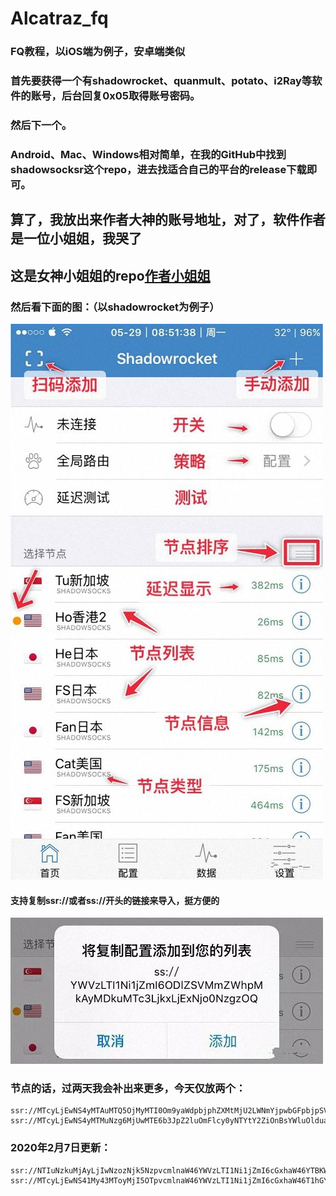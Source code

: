 # Alcatraz_fq
###  FQ教程，以iOS端为例子，安卓端类似
###  首先要获得一个有shadowrocket、quanmult、potato、i2Ray等软件的账号，后台回复0x05取得账号密码。
###  然后下一个。
###  Android、Mac、Windows相对简单，在我的GitHub中找到shadowsocksr这个repo，进去找适合自己的平台的release下载即可。
##   算了，我放出来作者大神的账号地址，对了，软件作者是一位小姐姐，我哭了
##   这是女神小姐姐的repo[作者小姐姐](https://github.com/shadowsocksrr)
###  然后看下面的图：（以shadowrocket为例子）
   ![图没了](https://github.com/MrxWilliam/Z_cangku/blob/master/4.jpg)
  
####  支持复制ssr://或者ss://开头的链接来导入，挺方便的
   ![图没了](https://github.com/MrxWilliam/Z_cangku/blob/master/5.jpg)


###  节点的话，过两天我会补出来更多，今天仅放两个：
```
ssr://MTcyLjEwNS4yMTAuMTQ5OjMyMTI0Om9yaWdpbjphZXMtMjU2LWNmYjpwbGFpbjpSV0Y2UlZoTVlUbDRWazlrLz9vYmZzcGFyYW09JnByb3RvcGFyYW09JnJlbWFya3M9NklxQzU0SzU1NzZrNTd1RVFFWnlaV1ZUVTFKT2IyUmwmZ3JvdXA9TVRjeUxqRXdOUzR5TVRBdU1UUTVMZVdjc09lUWh1UzlqZWU5cmpybWw2WG1uS3c9
ssr://MTcyLjEwNS4yMTMuNzg6MjUwMTE6b3JpZ2luOmFlcy0yNTYtY2ZiOnBsYWluOlduaHFUbVJsV0cxdllUVmwvP29iZnNwYXJhbT0mcHJvdG9wYXJhbT0mcmVtYXJrcz02SXFDNTRLNTU3Nms1N3VFUUVaeVpXVlRVMUpPYjJSbCZncm91cD1NVGN5TGpFd05TNHlNVE11TnpndDVaeXc1NUNHNUwyTjU3MnVPdWFYcGVhY3JBPT0=
```
###  2020年2月7日更新：
```
ssr://NTIuNzkuMjAyLjIwNzozNjk5NzpvcmlnaW46YWVzLTI1Ni1jZmI6cGxhaW46YTBKWU1FWk9SMjlWZFVOeC8/b2Jmc3BhcmFtPSZwcm90b3BhcmFtPSZyZW1hcmtzPTZJcUM1NEs1NTc2azU3dUVRRVp5WldWVFUxSk9iMlJsJmdyb3VwPU5USXVOemt1TWpBeUxqSXdOeTNsbkxEbmtJYmt2WTNudmE0NjZaK3A1WnU5TGVtZG5nPT0=
ssr://MTcyLjEwNS41My43MToyMjI5OTpvcmlnaW46YWVzLTI1Ni1jZmI6cGxhaW46T1hGYVNrcHhXbkZYVjBSRy8/b2Jmc3BhcmFtPSZwcm90b3BhcmFtPSZyZW1hcmtzPTZJcUM1NEs1NTc2azU3dUVRRVp5WldWVFUxSk9iMlJsJmdyb3VwPU1UY3lMakV3TlM0MU15NDNNUzNsbkxEbmtJYmt2WTNudmE0NjVZMnc1YnFt
```
